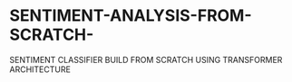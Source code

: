 # SENTIMENT-ANALYSIS-FROM-SCRATCH-
SENTIMENT CLASSIFIER BUILD FROM SCRATCH USING TRANSFORMER ARCHITECTURE 
